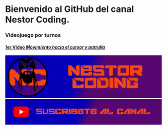 # Bienvenido al GitHub del canal Nestor Coding.
### Videojuego por turnos

#### [1er Video ***Movimiento hacia el cursor y patrulla***](https://www.youtube.com/watch?v=S7zdz3M9q-E&t=1s&ab_channel=NestorCoding "Link al video")






[![1][ImagenCanal]][youtube]
[![2][ImagenSubs]][susbcribe]


[turnosRepo]:https://github.com/Nestortillo/JuegoTurnos.git "Link al repositorio"
[youtube]:https://www.youtube.com/channel/UCzG0AJwQ5GVvGmw1ofyo73w "Canal Nestor Coding"
[susbcribe]:https://www.youtube.com/channel/UCzG0AJwQ5GVvGmw1ofyo73w?sub_confirmation=1 "Suscribete a mi canal"
[ImagenCanal]:GitHubCanal.png
[ImagenSubs]:https://github.com/Nestortillo/Nestortillo/blob/91b334a4b63b36e33d2c272e5f695daeb3d2e634/SubsLogo.png
